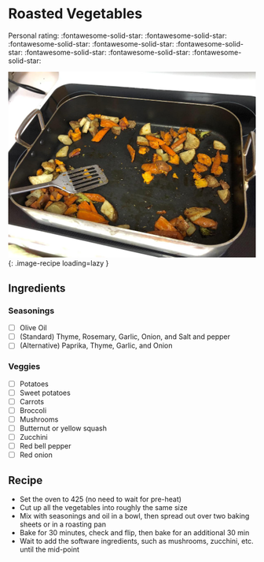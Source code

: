 # Roasted Vegetables

<!-- {cts} rating=5; (User can specify rating on scale of 1-5) -->

Personal rating: :fontawesome-solid-star: :fontawesome-solid-star: :fontawesome-solid-star: :fontawesome-solid-star: :fontawesome-solid-star: :fontawesome-solid-star: :fontawesome-solid-star: :fontawesome-solid-star:

<!-- {cte} -->

<!-- {cts} name_image=roasted_vegetables.jpg; (User can specify image name) -->

![roasted_vegetables.jpg](./roasted_vegetables.jpg){: .image-recipe loading=lazy }

<!-- {cte} -->

## Ingredients

### Seasonings

- [ ] Olive Oil
- [ ] (Standard) Thyme, Rosemary, Garlic, Onion, and Salt and pepper
- [ ] (Alternative) Paprika, Thyme, Garlic, and Onion

### Veggies

- [ ] Potatoes
- [ ] Sweet potatoes
- [ ] Carrots
- [ ] Broccoli
- [ ] Mushrooms
- [ ] Butternut or yellow squash
- [ ] Zucchini
- [ ] Red bell pepper
- [ ] Red onion

## Recipe

- Set the oven to 425 (no need to wait for pre-heat)
- Cut up all the vegetables into roughly the same size
- Mix with seasonings and oil in a bowl, then spread out over two baking sheets or in a roasting pan
- Bake for 30 minutes, check and flip, then bake for an additional 30 min
- Wait to add the software ingredients, such as mushrooms, zucchini, etc. until the mid-point
